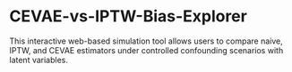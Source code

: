 # CEVAE-vs-IPTW-Bias-Explorer
This interactive web-based simulation tool allows users to compare naive, IPTW, and CEVAE estimators under controlled confounding scenarios with latent variables.
